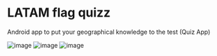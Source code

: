 # LATAM flag quizz
 Android app to put your geographical knowledge to the test (Quiz App)
 
![image](https://user-images.githubusercontent.com/84020433/167043822-e8913848-cf54-4956-ae96-0c7c930f82be.png)
![image](https://user-images.githubusercontent.com/84020433/167043830-1a4de119-5f26-4b5f-b788-221f8fb8b580.png)
![image](https://user-images.githubusercontent.com/84020433/167043857-c7cbadfc-51c4-4cc8-9906-6dbe4c7fa540.png)

